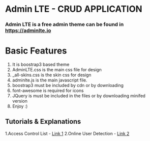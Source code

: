 # Admin LTE - CRUD APPLICATION

### Admin LTE is a free admin theme can be found in https://adminlte.io

# Basic Features

1.  It is boostrap3 based theme
2.  AdminLTE.css is the main css file for design
3.  \_all-skins.css is the skin css for design
4.  adminlte.js is the main javascript file.
5.  boostrap3 must be included by cdn or by downloading
6.  font-awesome is required for icons
7.  JQuery is must be included in the files or by downloading minifed version
8.  Enjoy :)

## Tutorials & Explanations

1.Access Control List - [Link 1](tutorials/acl.md)
2.Online User Detection - [Link 2](tutorials/oud.md)
